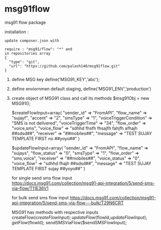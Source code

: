 # msg91flow
msg91 flow  package

installation :

    update composer.json with

    require : "msg91/flow": "*" and
    in repositories array
    {
      "type": "git",
      "url": "https://github.com/palash140/msg91flow.git"
    }



1. define MSG key
define('MSG91_KEY','abc');

2. define enviornmen default staging,
define('MSG91_ENV','production')

3. create object of MSG91 class and call its methods
    $msg91Obj = new MSG91();

    $createFlowInput=array(
        "sender_id" => "FromAPI",
        "flow_name" => "sujayf",
        "accent" => "2",
        "smsType" => "1",
        "voiceTriggerCondition" => "SMS is not delivered",
        "voiceTriggerTime" => "34",
        "flow_order" => "voice,sms",
        "voice_flow" => "sdhhd fhsfh fhsajfh fahjfh afhajh ##sdsd##",
        "receiver" => "##mobiles##",
        "message" => "TEST SUJAY TEMPLATE FIRST no ##yoyo##"
    )

   $updateFlowInput=array(
        "sender_id" => "FromAPI",
        "flow_name" => "sujays",
        "flow_status" => "0",
        "smsType" => "1",
        "flow_order" => "sms,voice",
        "receiver" => "##mobiles##",
        "voice_status" => "0",
        "voice_flow" => "sdhhd fhajh ##sdsd##",
        "message" => "TEST SUJAY TEMPLATE FIRST sujay ##yoyo##"
    )


    for single send sms flow input
    https://docs.msg91.com/collection/msg91-api-integration/5/send-sms-via-flow/T11E36V1

    for bulk send sms flow input
    https://docs.msg91.com/collection/msg91-api-integration/5/send-sms-via-flow---bulk/T29N6CRT

    MSG91 has methods with respective inputs
    createFlow($createFlowInput);
    updateFlow($flowId,$updateFlowInput);
    getFlow($flowId);
    sendSMSViaFlow($sendSMSFlowInput);



